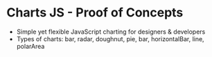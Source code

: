 # Charts JS - Proof of Concepts
- Simple yet flexible JavaScript charting for designers & developers
- Types of charts: bar, radar, doughnut, pie, bar, horizontalBar, line, polarArea

<img src="">
<img src="">